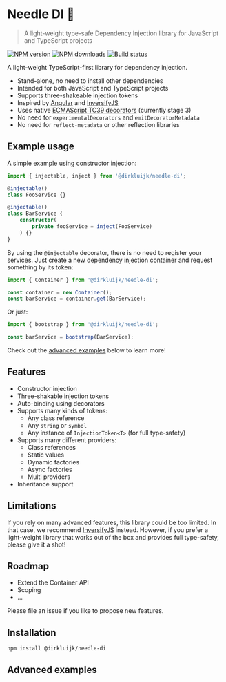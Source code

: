 # Needle DI 💉

> A light-weight type-safe Dependency Injection library for JavaScript and TypeScript projects

[![NPM version](http://img.shields.io/npm/v/@dirkluijk/needle-di.svg?style=flat-square)](https://www.npmjs.com/package/@dirkluijk/needle-di)
[![NPM downloads](http://img.shields.io/npm/dm/@dirkluijk/needle-di.svg?style=flat-square)](https://www.npmjs.com/package/@dirkluijk/needle-di)
[![Build status](https://github.com/dirkluijk/needle-di/actions/workflows/main.yml/badge.svg?branch=main)](https://github.com/dirkluijk/needle-di/actions/workflows/main.yml)

A light-weight TypeScript-first library for dependency injection.

* Stand-alone, no need to install other dependencies
* Intended for both JavaScript and TypeScript projects
* Supports three-shakeable injection tokens
* Inspired by [Angular](https://angular.dev/) and [InversifyJS](https://github.com/inversify/InversifyJS)
* Uses native [ECMAScript TC39 decorators](https://github.com/tc39/proposal-decorators) (currently stage 3)
* No need for `experimentalDecorators` and `emitDecoratorMetadata`
* No need for `reflect-metadata` or other reflection libraries

## Example usage

A simple example using constructor injection:

```typescript
import { injectable, inject } from '@dirkluijk/needle-di';

@injectable()
class FooService {}

@injectable()
class BarService {
    constructor(
        private fooService = inject(FooService)
    ) {}
}
```

By using the `@injectable` decorator, there is no need to register your services. Just create a new dependency injection container and request something by its token: 
```typescript
import { Container } from '@dirkluijk/needle-di';

const container = new Container();
const barService = container.get(BarService);
```

Or just:
```typescript
import { bootstrap } from '@dirkluijk/needle-di';

const barService = bootstrap(BarService);
```

Check out the [advanced examples](#advanced-examples) below to learn more!

## Features

* Constructor injection
* Three-shakable injection tokens
* Auto-binding using decorators
* Supports many kinds of tokens:
  * Any class reference
  * Any `string` or `symbol`
  * Any instance of `InjectionToken<T>` (for full type-safety)
* Supports many different providers:
  * Class references
  * Static values
  * Dynamic factories
  * Async factories
  * Multi providers
* Inheritance support

## Limitations

If you rely on many advanced features, this library could be too limited. In that case, we recommend [InversifyJS](https://github.com/inversify/InversifyJS) instead. 
However, if you prefer a light-weight library that works out of the box and provides full type-safety, please give it a shot! 

## Roadmap

* Extend the Container API
* Scoping
* ...

Please file an issue if you like to propose new features.

## Installation

```
npm install @dirkluijk/needle-di
```

## Advanced examples


